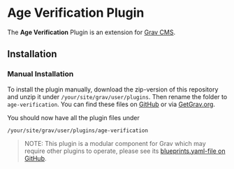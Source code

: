# Age Verification Plugin

The **Age Verification** Plugin is an extension for [Grav CMS](https://github.com/getgrav/grav). 

## Installation

### Manual Installation

To install the plugin manually, download the zip-version of this repository and unzip it under `/your/site/grav/user/plugins`. Then rename the folder to `age-verification`. You can find these files on [GitHub](https://github.com//grav-plugin-age-verification) or via [GetGrav.org](https://getgrav.org/downloads/plugins).

You should now have all the plugin files under

    /your/site/grav/user/plugins/age-verification
	
> NOTE: This plugin is a modular component for Grav which may require other plugins to operate, please see its [blueprints.yaml-file on GitHub](https://github.com//grav-plugin-age-verification/blob/main/blueprints.yaml).